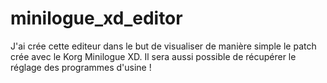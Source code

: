 # minilogue_xd_editor
J'ai crée cette editeur dans le but de visualiser de manière simple le patch crée avec le Korg Minilogue XD.
Il sera aussi possible de récupérer le réglage des programmes d'usine !
